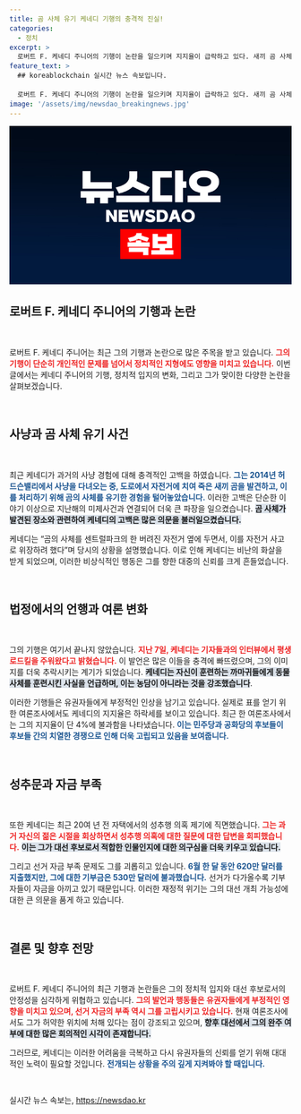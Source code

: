 ```yaml
---
title: 곰 사체 유기 케네디 기행의 충격적 진실!
categories:
  - 정치
excerpt: >
  로버트 F. 케네디 주니어의 기행이 논란을 일으키며 지지율이 급락하고 있다. 새끼 곰 사체 유기와 성추행 의혹이 제기되며 선거 자금도 바닥나 완주 가능성에 의구심이 커지고 있다. 클릭하고 그의 충격적인 고백을 확인해보세요!
feature_text: >
  ## koreablockchain 실시간 뉴스 속보입니다.

  로버트 F. 케네디 주니어의 기행이 논란을 일으키며 지지율이 급락하고 있다. 새끼 곰 사체 유기와 성추행 의혹이 제기되며 선거 자금도 바닥나 완주 가능성에 의구심이 커지고 있다. 클릭하고 그의 충격적인 고백을 확인해보세요!
image: '/assets/img/newsdao_breakingnews.jpg'
---
```


<p><img src="/assets/img/newsdao_breakingnews.jpg" alt="koreablockchain 속보" /></p>

<h2 data-ke-size="size26">로버트 F. 케네디 주니어의 기행과 논란</h2>

<p data-ke-size="size16">&nbsp;</p>

<p>로버트 F. 케네디 주니어는 최근 그의 기행과 논란으로 많은 주목을 받고 있습니다. <b><span style="color: #ee2323;">그의 기행이 단순히 개인적인 문제를 넘어서 정치적인 지형에도 영향을 미치고 있습니다.</span></b> 이번 글에서는 케네디 주니어의 기행, 정치적 입지의 변화, 그리고 그가 맞이한 다양한 논란을 살펴보겠습니다. </p>

<p data-ke-size="size16">&nbsp;</p>

<h2 data-ke-size="size26">사냥과 곰 사체 유기 사건</h2>

<p data-ke-size="size16">&nbsp;</p>

<p>최근 케네디가 과거의 사냥 경험에 대해 충격적인 고백을 하였습니다. <b><span style="color: #1a5490;">그는 2014년 허드슨밸리에서 사냥을 다녀오는 중, 도로에서 자전거에 치여 죽은 새끼 곰을 발견하고, 이를 처리하기 위해 곰의 사체를 유기한 경험을 털어놓았습니다.</span></b> 이러한 고백은 단순한 이야기 이상으로 지난해의 미제사건과 연결되어 더욱 큰 파장을 일으켰습니다. <b><span style="background-color: #21538527;">곰 사체가 발견된 장소와 관련하여 케네디의 고백은 많은 의문을 불러일으켰습니다.</span></b> </p>

<p>케네디는 “곰의 사체를 센트럴파크의 한 버려진 자전거 옆에 두면서, 이를 자전거 사고로 위장하려 했다”며 당시의 상황을 설명했습니다. 이로 인해 케네디는 비난의 화살을 받게 되었으며, 이러한 비상식적인 행동은 그를 향한 대중의 신뢰를 크게 흔들었습니다. </p>

<p data-ke-size="size16">&nbsp;</p>

<h2 data-ke-size="size26">법정에서의 언행과 여론 변화</h2>

<p data-ke-size="size16">&nbsp;</p>

<p>그의 기행은 여기서 끝나지 않았습니다. <b><span style="color: #ee2323;">지난 7일, 케네디는 기자들과의 인터뷰에서 평생 로드킬을 주워왔다고 밝혔습니다.</span></b> 이 발언은 많은 이들을 충격에 빠뜨렸으며, 그의 이미지를 더욱 추락시키는 계기가 되었습니다. <b><span style="background-color: #21538527;">케네디는 자신이 훈련하는 까마귀들에게 동물 사체를 훈련시킨 사실을 언급하며, 이는 농담이 아니라는 것을 강조했습니다</span></b>.</p>

<p>이러한 기행들은 유권자들에게 부정적인 인상을 남기고 있습니다. 실제로 표를 얻기 위한 여론조사에서도 케네디의 지지율은 하락세를 보이고 있습니다. 최근 한 여론조사에서는 그의 지지율이 단 4%에 불과함을 나타냈습니다. <b><span style="color: #1a5490;">이는 민주당과 공화당의 후보들이 후보들 간의 치열한 경쟁으로 인해 더욱 고립되고 있음을 보여줍니다.</span></b> </p>

<p data-ke-size="size16">&nbsp;</p>

<h2 data-ke-size="size26">성추문과 자금 부족</h2>

<p data-ke-size="size16">&nbsp;</p>

<p>또한 케네디는 최근 20여 년 전 자택에서의 성추행 의혹 제기에 직면했습니다. <b><span style="color: #ee2323;">그는 과거 자신의 젊은 시절을 회상하면서 성추행 의혹에 대한 질문에 대한 답변을 회피했습니다.</span></b> <b><span style="background-color: #21538527;">이는 그가 대선 후보로서 적합한 인물인지에 대한 의구심을 더욱 키우고 있습니다.</span></b> </p>

<p>그리고 선거 자금 부족 문제도 그를 괴롭히고 있습니다. <b><span style="color: #1a5490;">6월 한 달 동안 620만 달러를 지출했지만, 그에 대한 기부금은 530만 달러에 불과했습니다.</span></b> 선거가 다가올수록 기부자들이 자금을 아끼고 있기 때문입니다. 이러한 재정적 위기는 그의 대선 개최 가능성에 대한 큰 의문을 품게 하고 있습니다. </p>

<p data-ke-size="size16">&nbsp;</p>

<h2 data-ke-size="size26">결론 및 향후 전망</h2>

<p data-ke-size="size16">&nbsp;</p>

<p>로버트 F. 케네디 주니어의 최근 기행과 논란들은 그의 정치적 입지와 대선 후보로서의 안정성을 심각하게 위협하고 있습니다. <b><span style="color: #ee2323;">그의 발언과 행동들은 유권자들에게 부정적인 영향을 미치고 있으며, 선거 자금의 부족 역시 그를 고립시키고 있습니다.</span></b> 현재 여론조사에서도 그가 허약한 위치에 처해 있다는 점이 강조되고 있으며, <b><span style="background-color: #21538527;">향후 대선에서 그의 완주 여부에 대한 많은 회의적인 시각이 존재합니다.</span></b> </p>

<p>그러므로, 케네디는 이러한 어려움을 극복하고 다시 유권자들의 신뢰를 얻기 위해 대대적인 노력이 필요할 것입니다. <b><span style="color: #1a5490;">전개되는 상황을 주의 깊게 지켜봐야 할 때입니다.</span></b> </p>

<p data-ke-size="size16">&nbsp;</p>
실시간 뉴스 속보는, <a href="https://newsdao.kr" rel="dofollow">https://newsdao.kr</a>


